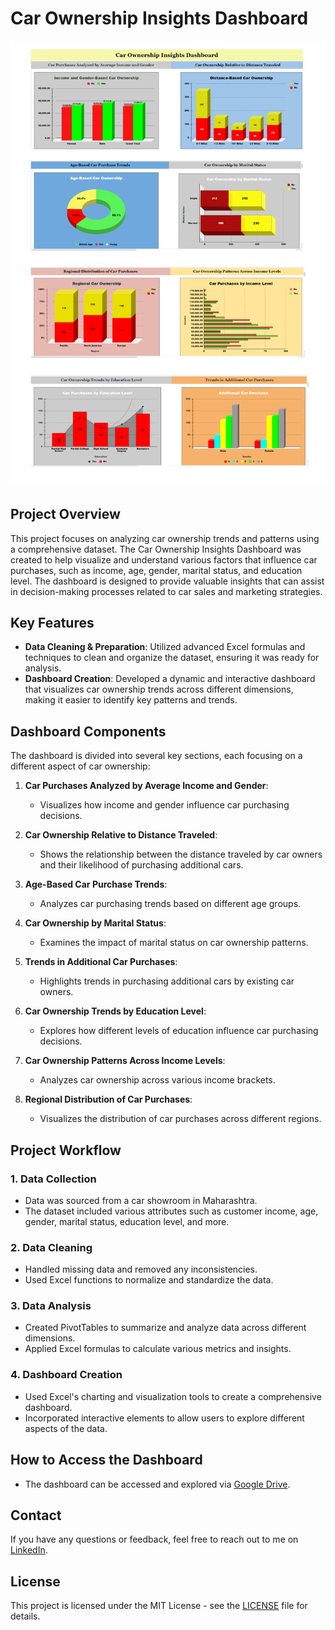 # Car Ownership Insights Dashboard

![Car Ownership Insights Dashboard](pdf_page-0001.jpg)

## Project Overview

This project focuses on analyzing car ownership trends and patterns using a comprehensive dataset. The Car Ownership Insights Dashboard was created to help visualize and understand various factors that influence car purchases, such as income, age, gender, marital status, and education level. The dashboard is designed to provide valuable insights that can assist in decision-making processes related to car sales and marketing strategies.

## Key Features

- **Data Cleaning & Preparation**: Utilized advanced Excel formulas and techniques to clean and organize the dataset, ensuring it was ready for analysis.
- **Dashboard Creation**: Developed a dynamic and interactive dashboard that visualizes car ownership trends across different dimensions, making it easier to identify key patterns and trends.

## Dashboard Components

The dashboard is divided into several key sections, each focusing on a different aspect of car ownership:

1. **Car Purchases Analyzed by Average Income and Gender**:
   - Visualizes how income and gender influence car purchasing decisions.

2. **Car Ownership Relative to Distance Traveled**:
   - Shows the relationship between the distance traveled by car owners and their likelihood of purchasing additional cars.

3. **Age-Based Car Purchase Trends**:
   - Analyzes car purchasing trends based on different age groups.

4. **Car Ownership by Marital Status**:
   - Examines the impact of marital status on car ownership patterns.

5. **Trends in Additional Car Purchases**:
   - Highlights trends in purchasing additional cars by existing car owners.

6. **Car Ownership Trends by Education Level**:
   - Explores how different levels of education influence car purchasing decisions.

7. **Car Ownership Patterns Across Income Levels**:
   - Analyzes car ownership across various income brackets.

8. **Regional Distribution of Car Purchases**:
   - Visualizes the distribution of car purchases across different regions.

## Project Workflow

### 1. Data Collection
- Data was sourced from a car showroom in Maharashtra.
- The dataset included various attributes such as customer income, age, gender, marital status, education level, and more.

### 2. Data Cleaning
- Handled missing data and removed any inconsistencies.
- Used Excel functions to normalize and standardize the data.

### 3. Data Analysis
- Created PivotTables to summarize and analyze data across different dimensions.
- Applied Excel formulas to calculate various metrics and insights.

### 4. Dashboard Creation
- Used Excel's charting and visualization tools to create a comprehensive dashboard.
- Incorporated interactive elements to allow users to explore different aspects of the data.

## How to Access the Dashboard

- The dashboard can be accessed and explored via [Google Drive](https://docs.google.com/spreadsheets/d/1PU1Zr9VpYkd06D7Cppk8-h_-EPxi_e7CzGciLnBZZ_o/edit?usp=drive_link).


## Contact

If you have any questions or feedback, feel free to reach out to me on [LinkedIn](https://www.linkedin.com/in/swapnilghait/).

## License

This project is licensed under the MIT License - see the [LICENSE](LICENSE) file for details.
